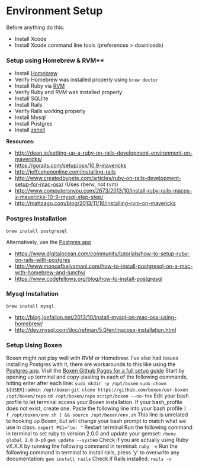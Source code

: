 # Environment Setup

Before anything do this:

- Install Xcode
- Install Xcode command line tools (preferences > downloads)

### Setup using Homebrew & RVM**
- Install [Homebrew](http://brew.sh/)
- Verify Homebrew was installed properly using ``brew doctor``
- Install Ruby via [RVM](http://rvm.io/rvm/install)
- Verify Ruby and RVM was installed properly
- Install SQLlite
- Install Rails
- Verify Rails working properly
- Install Mysql
- Install Postgres
- Install [zshell](https://github.com/robbyrussell/oh-my-zsh)

**Resources:**
- http://dean.io/setting-up-a-ruby-on-rails-development-environment-on-mavericks/
- https://gorails.com/setup/osx/10.9-mavericks
- http://jeffcohenonline.com/installing-rails
- http://www.createdbypete.com/articles/ruby-on-rails-development-setup-for-mac-osx/ (Uses rbenv, not rvm)
- http://www.computersnyou.com/2673/2013/10/install-ruby-rails-macos-x-mavericks-10-9-mysql-step-step/
- http://mattzago.com/blog/2013/11/16/installing-rvm-on-mavericks

### Postgres Installation
``brew install postgresql``

Alternatively, use the [Postgres app](http://postgresapp.com/)

- https://www.digitalocean.com/community/tutorials/how-to-setup-ruby-on-rails-with-postgres
- http://www.moncefbelyamani.com/how-to-install-postgresql-on-a-mac-with-homebrew-and-lunchy/
- https://www.codefellows.org/blog/how-to-install-postgresql

### Mysql Installation
``brew install mysql``

- http://blog.joefallon.net/2013/10/install-mysql-on-mac-osx-using-homebrew/
- http://dev.mysql.com/doc/refman/5.0/en/macosx-installation.html

### Setup Using Boxen
Boxen might not play well with RVM or Homebrew. I've also had issues installing Postgres with it, there are workarounds to this like using the [Postgres app](http://postgresapp.com/). Visit the [Boxen Github Pages for a full setup guide](https://github.com/boxen/our-boxen)
Start by opening up terminal and copy-pasting in each of the following commands, hitting enter after each line:
``sudo mkdir -p /opt/boxen``
``sudo chown ${USER}:admin /opt/boxen``
``git clone https://github.com/boxen/our-boxen /opt/boxen/repo``
``cd /opt/boxen/repo``
``script/boxen --no-fde``
Edit your bash profile to let terminal access your Boxen installation. If your bash_profile does not exist, create one.
Paste the following line into your bash profile
``[ -f /opt/boxen/env.sh ] && source /opt/boxen/env.sh``
This line is unrelated to hooking up Boxen, but will change your bash prompt to match what we use in class.
``export PS1="\w: "``
Restart terminal
Run the following command in terminal to set ruby to version 2.0.0 and update your gemset:
``rbenv global 2.0.0-p0``
``gem update --system``
Check if you are actually using Ruby vX.X.X by running the following command in terminal:
``ruby -v``
Run the following command in terminal to install rails, press 'y' to overwrite any documentation:
``gem install rails``
Check if Rails installed.
``rails -v``
